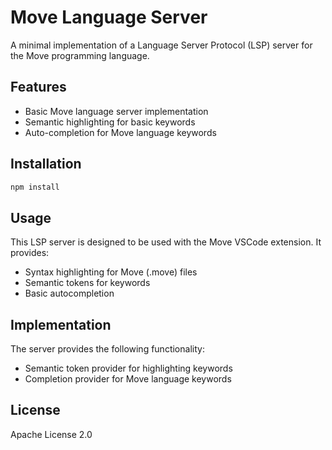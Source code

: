 # Move Language Server

A minimal implementation of a Language Server Protocol (LSP) server for the Move programming language.

## Features

- Basic Move language server implementation
- Semantic highlighting for basic keywords
- Auto-completion for Move language keywords

## Installation

```bash
npm install
```

## Usage

This LSP server is designed to be used with the Move VSCode extension. It provides:

- Syntax highlighting for Move (.move) files
- Semantic tokens for keywords
- Basic autocompletion

## Implementation

The server provides the following functionality:

- Semantic token provider for highlighting keywords
- Completion provider for Move language keywords

## License

Apache License 2.0

